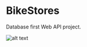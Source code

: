 # BikeStores

Database first Web API project.


![alt text](https://www.sqlservertutorial.net/wp-content/uploads/SQL-Server-Sample-Database.png)
